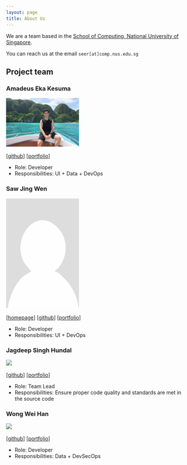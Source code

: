 ```yaml
---
layout: page
title: About Us
---
```


We are a team based in the [School of Computing, National University of Singapore](https://www.comp.nus.edu.sg).

You can reach us at the email `seer[at]comp.nus.edu.sg`

## Project team

### Amadeus Eka Kesuma
<img src="images/amadeuseka.png" width="200px">

[[github](https://github.com/AmadeusEka)]
[[portfolio](team/amadeus.md)]

* Role: Developer
* Responsibilities: UI + Data + DevOps  

### Saw Jing Wen

<img src="images/sawjingwen.png" width="200px">

[[homepage](https://jwen.cc)]
[[github](https://github.com/shotnothing)]
[[portfolio](https://jwen.cc)]

* Role: Developer
* Responsibilities: UI + DevOps

### Jagdeep Singh Hundal

<img src="images/jagdeepsinghnus.png" width="200px">

[[github](http://github.com/JagdeepSinghNUS)]
[[portfolio](team/jagdeep.md)]

* Role: Team Lead
* Responsibilities: Ensure proper code quality and standards are met in the source code

### Wong Wei Han

<img src="images/weihanwong.png" width="200px">

[[github](http://github.com/weihanwong)] [[portfolio](team/weihanwong.md)]

* Role: Developer
* Responsibilities: Data + DevSecOps


